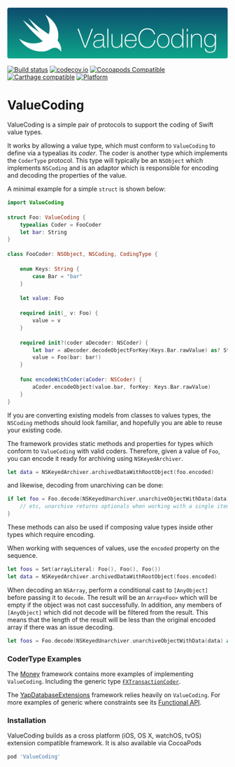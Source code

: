 ![](header.png)

[![Build status](https://badge.buildkite.com/482fd5558d9ccf05b669c55f40450166033522f32314a1bbb2.svg)](https://buildkite.com/blindingskies/valuecoding)
[![codecov.io](http://codecov.io/github/danthorpe/ValueCoding/coverage.svg?branch=development)](http://codecov.io/github/danthorpe/ValueCoding?branch=development)
[![Cocoapods Compatible](https://img.shields.io/cocoapods/v/ValueCoding.svg)](https://img.shields.io/cocoapods/v/ValueCoding.svg)
[![Carthage compatible](https://img.shields.io/badge/Carthage-compatible-4BC51D.svg?style=flat)](https://github.com/Carthage/Carthage)
[![Platform](https://img.shields.io/cocoapods/p/ValueCoding.svg?style=flat)](http://cocoadocs.org/docsets/ValueCoding)

# ValueCoding

ValueCoding is a simple pair of protocols to support the coding of Swift value types.

It works by allowing a value type, which must conform to `ValueCoding` to define via a typealias its *coder*. The coder is another type which implements the `CoderType` protocol. This type will typically be an `NSObject` which implements `NSCoding` and is an adaptor which is responsible for encoding and decoding the properties of the value.

A minimal example for a simple `struct` is shown below:

```swift
import ValueCoding

struct Foo: ValueCoding {
    typealias Coder = FooCoder
    let bar: String
}

class FooCoder: NSObject, NSCoding, CodingType {

    enum Keys: String {
        case Bar = "bar"
    }

    let value: Foo

    required init(_ v: Foo) {
        value = v
    }

    required init?(coder aDecoder: NSCoder) {
        let bar = aDecoder.decodeObjectForKey(Keys.Bar.rawValue) as? String
        value = Foo(bar: bar!)
    }

    func encodeWithCoder(aCoder: NSCoder) {
        aCoder.encodeObject(value.bar, forKey: Keys.Bar.rawValue)
    }
}
```

If you are converting existing models from classes to values types, the `NSCoding` methods should look familiar, and hopefully you are able to reuse your existing code.

The framework provides static methods and properties for types which conform to `ValueCoding` with valid coders. Therefore, given a value of `Foo`, you can encode it ready for archiving using `NSKeyedArchiver`.

```swift
let data = NSKeyedArchiver.archivedDataWithRootObject(foo.encoded)
```

and likewise, decoding from unarchiving can be done:

```swift
if let foo = Foo.decode(NSKeyedUnarchiver.unarchiveObjectWithData(data)) {
    // etc, unarchive returns optionals when working with a single item.
}
```

These methods can also be used if composing value types inside other types which require encoding.

When working with sequences of values, use the `encoded` property on the sequence.

```swift
let foos = Set(arrayLiteral: Foo(), Foo(), Foo())
let data = NSKeyedArchiver.archivedDataWithRootObject(foos.encoded)
```

When decoding an `NSArray`, perform a conditional cast to `[AnyObject]` before passing it to `decode`. The result will be an `Array<Foo>` which will be empty if the object was not cast successfully. In addition, any members of `[AnyObject]` which did not decode will be filtered from the result. This means that the length of the result will be less than the original encoded array if there was an issue decoding.

```swift
let foos = Foo.decode(NSKeyedUnarchiver.unarchiveObjectWithData(data) as? [AnyObject])
```
### CoderType Examples

The [Money](https://github.com/danthorpe/Money) framework contains more examples of implementing `ValueCoding`. Including the generic type [`FXTransactionCoder`](https://github.com/danthorpe/Money/blob/development/Money/Shared/FX/FX.swift#L467).

The [YapDatabaseExtensions](https://github.com/danthorpe/YapDatabaseExtension) framework relies heavily on `ValueCoding`. For more examples of generic where constraints see its [Functional API](https://github.com/danthorpe/YapDatabaseExtensions/tree/development/YapDatabaseExtensions/Shared/Functional).

### Installation
ValueCoding builds as a cross platform (iOS, OS X, watchOS, tvOS) extension compatible framework. It is also available via CocoaPods

```ruby
pod 'ValueCoding'
```

